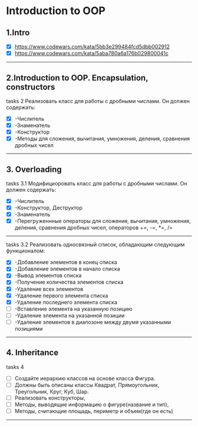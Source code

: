 #  **Introduction to OOP**

## 1.Intro
  - [x] https://www.codewars.com/kata/5bb3e299484fcd5dbb002912
  - [x] https://www.codewars.com/kata/5aba780a6a176b029800041c
------   
 ## 2.Introduction to OOP. Encapsulation, constructors
tasks 2
Реализовать класс для работы с дробными числами.
Он должен содержать:
  - [x] -Числитель
  - [x] -Знаменатель
  - [x] -Конструктор
  - [x] -Методы для сложения, вычитания, умножения, деления, сравнения дробных чисел
------
## 3. Overloading
   tasks 3.1
   Модифициоровать класс для работы с дробными числами.
   Он должен содержать:
  - [x]  -Числитель
  - [x]  -Конструктор, Деструктор
  - [x]  -Знаменатель
  - [x]  -Перегруженнные операторы для сложения, вычитания, умножения, деления, сравнения дробных чисел, операторов +=, -=, *=,  /=
------   
   tasks 3.2
   Реализовать односвязный список, обладающим следующим функционалом:
  - [x] -Добавление элементов в конец списка
  - [x] -Добавление элементов в начало списка
  - [x] -Вывод элементов списка  
  - [x] -Получение количества элементов списка
  - [x] -Удаление всех элементов 
  - [x] -Удаление первого элемента списка
  - [x] -Удаление последнего элемента списка
  - [ ] -Вставление элемента на указанную позицию
  - [ ] -Удаление элемента на указанной позиции
  - [ ] -Удаление элементов в диапозоне между двумя указанными позициями
------
## 4. Inheritance
   tasks 4
  - [ ] Создайте иерархию классов на основе класса Фигура.
  - [ ] Должны быть описаны классы Квадрат, Прямоугольник, Треугольник, Круг, Куб, Шар.
  - [ ] Реализовать конструкторы,
  - [ ] Методы, выводящие информацию о фигуре(название и тип),
  - [ ] Методы, считающие площадь, периметр и объем(где он есть)
------
